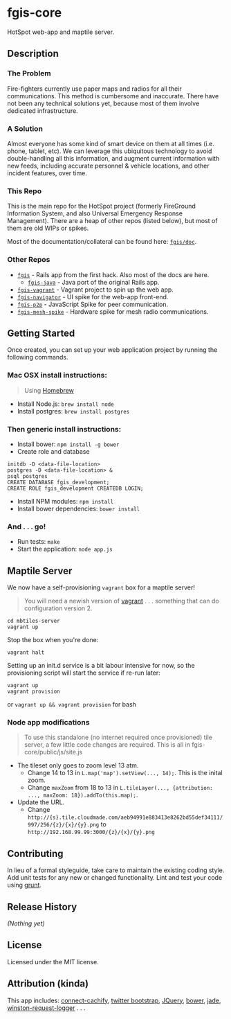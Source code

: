 # fgis-core

HotSpot web-app and maptile server.

## Description

### The Problem

Fire-fighters currently use paper maps and radios for all their communications. This method is cumbersome and inaccurate. There have not been any technical solutions yet, because most of them involve dedicated infrastructure.

### A Solution

Almost everyone has some kind of smart device on them at all times (i.e. phone, tablet, etc). We can leverage this ubiquitous technology to avoid double-handling all this information, and augment current information with new feeds, including accurate personnel & vehicle locations, and other incident features, over time.

### This Repo

This is the main repo for the HotSpot project (formerly FireGround Information System, and also Universal Emergency Response Management). There are a heap of other repos (listed below), but most of them are old WIPs or spikes.

Most of the documentation/collateral can be found here: [`fgis/doc`](https://github.com/rhok-melbourne/fgis/tree/master/doc).

### Other Repos

- [`fgis`](https://github.com/rhok-melbourne/fgis) - Rails app from the first hack. Also most of the docs are here.
  - [`fgis-java`](https://github.com/rhok-melbourne/fgis-java) - Java port of the original Rails app.
- [`fgis-vagrant`](https://github.com/rhok-melbourne/fgis-vagrant) - Vagrant project to spin up the web app.
- [`fgis-navigator`](https://github.com/rhok-melbourne/fgis-navigator) - UI spike for the web-app front-end.
- [`fgis-p2p`](https://github.com/rhok-melbourne/fgis-p2p) - JavaScript Spike for peer communication.
- [`fgis-mesh-spike`](https://github.com/rhok-melbourne/fgis-mesh-spike) - Hardware spike for mesh radio communications.

## Getting Started

Once created, you can set up your web application project by running the following commands.

### Mac OSX install instructions:
> Using [Homebrew](http://brew.sh/)

- Install Node.js: ```brew install node```
- Install postgres: ```brew install postgres```

### Then generic install instructions:

- Install bower: ```npm install -g bower```
- Create role and database

```
initdb -D <data-file-location>
postgres -D <data-file-location> &
psql postgres
CREATE DATABASE fgis_development;
CREATE ROLE fgis_development CREATEDB LOGIN;
```

- Install NPM modules: ```npm install ```
- Install bower dependencies: ```bower install```

### And . . . go!
- Run tests: ```make```
- Start the application: ```node app.js```

## Maptile Server

We now have a self-provisioning ```vagrant``` box for a maptile server!
> You will need a newish version of [vagrant](http://www.vagrantup.com) . . . something that can do configuration version 2.

```
cd mbtiles-server
vagrant up
```

Stop the box when you're done:

```
vagrant halt
```

Setting up an init.d service is a bit labour intensive for now, so the provisioning script will start the service if re-run later:

```
vagrant up
vagrant provision
```

or ```vagrant up && vagrant provision``` for bash

### Node app modifications

> To use this standalone (no internet required once provisioned) tile server, a few little code changes are required. This is all in fgis-core/public/js/site.js

- The tileset only goes to zoom level 13 atm.
    - Change 14 to 13 in ```L.map('map').setView(..., 14);```. This is the inital zoom.
    - Change ```maxZoom``` from 18  to 13 in ```L.tileLayer(..., {attribution: ..., maxZoom: 18}).addTo(this.map);```.
- Update the URL.
    - Change ```http://{s}.tile.cloudmade.com/aeb94991e883413e8262bd55def34111/997/256/{z}/{x}/{y}.png``` to ```http://192.168.99.99:3000/{z}/{x}/{y}.png```

## Contributing
In lieu of a formal styleguide, take care to maintain the existing coding style. Add unit tests for any new or changed functionality. Lint and test your code using [grunt](https://github.com/gruntjs/grunt).

## Release History
_(Nothing yet)_

## License
Licensed under the MIT license.

## Attribution (kinda)

This app includes: [connect-cachify](https://github.com/mozilla/connect-cachify), [twitter bootstrap](http://twitter.github.com/bootstrap/), [JQuery](http://jquery.com/), [bower](http://twitter.github.com/bower/), [jade](http://jade-lang.com/), [winston-request-logger](https://github.com/wolfeidau/winston-request-logger) . . .
